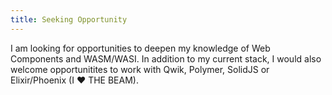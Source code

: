 ```yaml
---
title: Seeking Opportunity
---
```


I am looking for opportunities to deepen my knowledge of Web Components and WASM/WASI. In addition to my current stack, I would also welcome opportunitites to work with Qwik, Polymer, SolidJS or Elixir/Phoenix (I ❤ THE BEAM).
